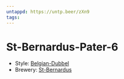 ```yaml
---
untappd: https://untp.beer/zXn9
tags:
---
```


# St-Bernardus-Pater-6

- Style: [Belgian-Dubbel](Belgian-Dubbel.md) 
- Brewery: [St-Bernardus](St-Bernardus.md)